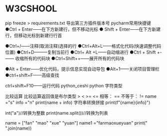 # W3CSHOOL
pip freeze > requirements.txt
导出第三方插件版本号
pycharm常用快捷键
●Ctrl + Enter——在下方新建行，但不移动光标
● Shift + Enter——在下方新建行，但移动光标到新建行行首

●Ctrl+/——注释(取消注释)选择的行
●Ctrl+Alt+L——格式化代码(快速调整代码位置)
●Ctrl+D———复制当前行
●Ctrl+ Alt +L——自动缩进行
●Ctrl + Shift +-—— 收缩所有的代码块
●Ctrl+Shift++——展开所有的代码块

●Alt + Enter——优化代码，提示信息实现自动导包
●Alt+1——关闭项目管理栏
●ctrl+shift+F——高级查找

ctrl+shift+F10——运行代码
python_ceshi
python 字符类型



比较运算 比较运算返回值是布尔类型 > < >= <= 相等： == 不等于： !=
name ="s"
info ="n"
print(name + info)
字符串转换拼接
print(f"{name}{info}")

int("a")//转换为整数
print(name.split())//转换为列表

name = ["fan" "mao" "xue" "yuan"]
name1 ="fanmaoxueyuan"
print(" ".join(name))
